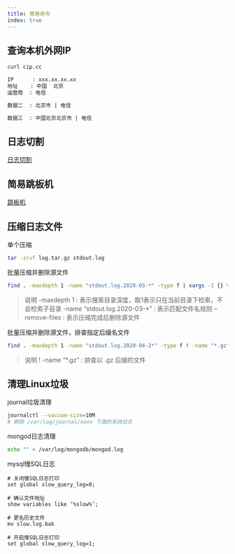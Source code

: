 ```yaml
---
title: 常用命令
index: true
---
```


## 查询本机外网IP
``` bash
curl cip.cc

IP      : xxx.xx.xx.xx
地址    : 中国  北京
运营商  : 电信

数据二  : 北京市 | 电信

数据三  : 中国北京北京市 | 电信
```

## 日志切割
[日志切割](./crontab.md)

## 简易跳板机
[跳板机](./jump.md)

## 压缩日志文件
单个压缩
```bash
tar -zcvf log.tar.gz stdout.log
```

批量压缩并删除源文件
```bash
find . -maxdepth 1 -name "stdout.log.2020-03-*" -type f | xargs -I {} tar -zcvf {}.tar.gz {} --remove-files
```
> 说明
-maxdepth 1 : 表示搜索目录深度，取1表示只在当前目录下检索，不会检索子目录
-name “stdout.log.2020-03-*” : 表示匹配文件名规则
–remove-files : 表示压缩完成后删除源文件


批量压缩并删除源文件，排查指定后缀名文件
```bash
find . -maxdepth 1 -name "stdout.log.2020-04-2*" -type f ! -name "*.gz" | xargs -I {} tar -zcvf {}.tar.gz {} --remove-files
```
> 说明
! -name “*.gz” : 排查以 .gz 后缀的文件

## 清理Linux垃圾
journal垃圾清理
```bash
journalctl --vacuum-size=10M
# 删除 /var/log/journal/xxxx 下面的系统日志
```

mongod日志清理
```bash
echo "" > /var/log/mongodb/mongod.log
```

mysql慢SQL日志
```mysql
# 关闭慢SQL日志打印
set global slow_query_log=0;

# 确认文件地址
show variables like ‘%slow%’;

# 更名历史文件
mv slow.log.bak

# 开启慢SQL日志打印
set global slow_query_log=1;
```
